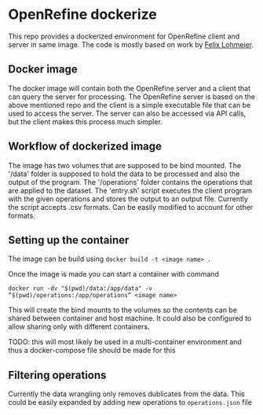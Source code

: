 # OpenRefine dockerize

This repo provides a dockerized environment for OpenRefine client and server in same image. The code is mostly based on work by [Felix Lohmeier](https://github.com/opencultureconsulting/openrefine-docker). 

## Docker image

The docker image will contain both the OpenRefine server and a client that can query the server for processing. The OpenRefine server is based on the above mentioned repo and the client is a simple executable file that can be used to access the server. The server can also be accessed via API calls, but the client makes this process much simpler. 

## Workflow of dockerized image

The image has two volumes that are supposed to be bind mounted. The '/data' folder is supposed to hold the data to be processed and also the output of the program. The '/operations' folder contains the operations that are applied to the dataset. The 'entry.sh' script executes the client program with the given operations and stores the output to an output file. Currently the script accepts .csv formats. Can be easily modified to account for other formats. 

## Setting up the container

The image can be build using `docker build -t <image name> .`

Once the image is made you can start a container with command

`docker run -dv "$(pwd)/data:/app/data" -v “$(pwd)/operations:/app/operations” <image name>`

This will create the bind mounts to the volumes so the contents can be shared between container and host machine. It could also be configured to allow sharing only with different containers.

TODO: this will most likely be used in a multi-container environment and thus a docker-compose file should be made for this

## Filtering operations 
Currently the data wrangling only removes dublicates from the data. This could be easily expanded by adding new operations to `operations.json` file



